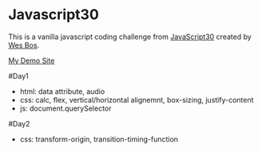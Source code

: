   # Javascript30

This is a vanilla javascript coding challenge from [JavaScript30](https://javascript30.com/) created by [Wes Bos](https://github.com/wesbos).

[My Demo Site](https://tkforce.github.io/javascript30/)

#Day1
  - html: data attribute, audio
  - css: calc, flex, vertical/horizontal alignemnt, box-sizing, justify-content
  - js: document.querySelector

#Day2
  - css: transform-origin, transition-timing-function
